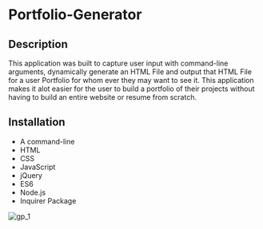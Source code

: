 # Portfolio-Generator

## Description
This application was built to capture user input with command-line arguments, dynamically generate an HTML File and output that HTML File for a user Portfolio for whom ever they may want to see it. This application makes it alot easier for the user to build a portfolio of their projects without having to build an entire website or resume from scratch.

## Installation
- A command-line
- HTML
- CSS
- JavaScript
- jQuery
- ES6
- Node.js
- Inquirer Package




![gp_1](https://user-images.githubusercontent.com/95331448/163872019-9c717cc8-9e3a-444c-a19b-ace112487a2c.png)

